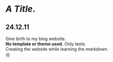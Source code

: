 # ***A Title***.
## 24.12.11  
Give birth to my blog website.  
**No template or theme used.** Only texts.<br>
Creating the website while learning the *markdown*.<br>
🉑
